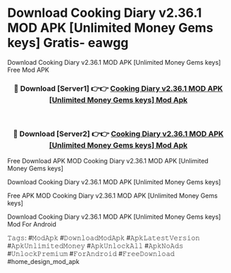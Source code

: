 # Download Cooking Diary v2.36.1 MOD APK [Unlimited Money Gems keys] Gratis- eawgg
Download Cooking Diary v2.36.1 MOD APK [Unlimited Money Gems keys] Free Mod APK

<div align="center">
<h3>🔴 Download [Server1] 👉👉 <a href="https://apk-comot.site?title=Cooking_Diary_v2.36.1_MOD_APK_[Unlimited_Money_Gems_keys]">Cooking Diary v2.36.1 MOD APK [Unlimited Money Gems keys] Mod Apk</a></h3><br>

<h3>🔴 Download [Server2] 👉👉 <a href="https://apk-comot.site?title=Cooking_Diary_v2.36.1_MOD_APK_[Unlimited_Money_Gems_keys]">Cooking Diary v2.36.1 MOD APK [Unlimited Money Gems keys] Mod Apk</a></h3>
</div>


Free Download APK MOD Cooking Diary v2.36.1 MOD APK [Unlimited Money Gems keys]

Download Cooking Diary v2.36.1 MOD APK [Unlimited Money Gems keys] 

Free APK MOD Cooking Diary v2.36.1 MOD APK [Unlimited Money Gems keys] 

Download Cooking Diary v2.36.1 MOD APK [Unlimited Money Gems keys] Mod For Android

𝚃𝚊𝚐𝚜: #𝙼𝚘𝚍𝙰𝚙𝚔 #𝙳𝚘𝚠𝚗𝚕𝚘𝚊𝚍𝙼𝚘𝚍𝙰𝚙𝚔 #𝙰𝚙𝚔𝙻𝚊𝚝𝚎𝚜𝚝𝚅𝚎𝚛𝚜𝚒𝚘𝚗 #𝙰𝚙𝚔𝚄𝚗𝚕𝚒𝚖𝚒𝚝𝚎𝚍𝙼𝚘𝚗𝚎𝚢 #𝙰𝚙𝚔𝚄𝚗𝚕𝚘𝚌𝚔𝙰𝚕𝚕 #𝙰𝚙𝚔𝙽𝚘𝙰𝚍𝚜 #𝚄𝚗𝚕𝚘𝚌𝚔𝙿𝚛𝚎𝚖𝚒𝚞𝚖 #𝙵𝚘𝚛𝙰𝚗𝚍𝚛𝚘𝚒𝚍 #𝙵𝚛𝚎𝚎𝙳𝚘𝚠𝚗𝚕𝚘𝚊𝚍 #home_design_mod_apk